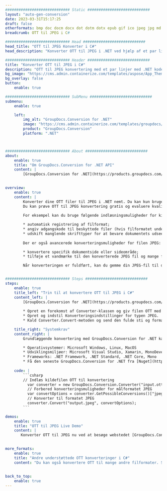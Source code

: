 ```yaml
---
############################# Static ############################
layout: "auto-gen-conversion"
date: 2023-03-31T15:17:25
draft: false
otherformats: bmp doc docm docx dot dotm dotx epub gif ico jpeg jpg md odt ott pdf png psd rtf tex tif tiff txt xps
breadcrumb: OTT til JPEG i C#

############################# Head ############################
head_title: "OTT til JPEG Konverter i C#"
head_description: "Konverter OTT til JPEG i .NET ved hjælp af et par linjer kode. Brug GroupDocs Document Conversion API til at konvertere over 160 filformater."

############################# Header ############################
title: "Konverter OTT til JPEG i C#"
description: "OTT til JPEG konvertering med et par linjer med .NET kode"
bg_image: "https://cms.admin.containerize.com/templates/aspose/App_Themes/V3/images/bg/header1.png"
bg_overlay: false
button:
    enable: true

############################# SubMenu ############################
submenu:
    enable: true

    left:
        img_alt: "GroupDocs.Conversion for .NET"
        image: "https://cms.admin.containerize.com/templates/groupdocs/images/product-logos/90x90-noborder/groupdocs-conversion-net.png"
        product: "GroupDocs.Conversion"
        platform: ".NET"



############################# About ############################
about:
    enable: true
    title: "Om GroupDocs.Conversion for .NET API"
    content: |
        [GroupDocs.Conversion for .NET](https://products.groupdocs.com/conversion/net/) kan bruges til at konvertere Microsoft Word, Excel, PowerPoint, PDF, Visio og andre formater. GroupDocs.Conversion er en selvstændig API, der er velegnet til back-end og interne systemer, hvor høj ydeevne er påkrævet. Det afhænger ikke af nogen software som Microsoft eller Open Office.
    

overview:
    enable: true
    content: |
        Konverter dine OTT filer til JPEG i .NET nemt. Du kan kun bruge et par C# kodelinjer i enhver platform efter eget valg, såsom - Windows, Linux, macOS.
        Du kan prøve OTT til JPEG konvertering gratis og evaluere kvaliteten af ​​konverteringsresultaterne. Sammen med simple filkonverteringsscenarier kan du prøve mere avancerede muligheder for at indlæse kilden OTT fil og for at gemme output JPEG resultat. 
        
        For eksempel kan du bruge følgende indlæsningsmuligheder for kilden OTT:

        * automatisk registrering af filformat;
        * angiv adgangskode til beskyttede filer (hvis filformatet understøtter det);
        * udskift manglende skrifttyper for at bevare dokumentets udseende.
        
        Der er også avancerede konverteringsmuligheder for filen JPEG:

        * konvertere specifik dokumentside eller sideområde;
        * tilføje et vandmærke til den konverterede JPEG fil og mange flere.

        Når konverteringen er fuldført, kan du gemme din JPEG-fil til den lokale filsti eller ethvert tredjepartslager som FTP, Amazon S3, Google Drive, Dropbox osv. Bemærk venligst - for at konvertere OTT til {{ TO}} er der ikke behov for yderligere software installeret - som MS Office, Open Office, Adobe Acrobat Reader osv.


############################# Steps ############################
steps:
    enable: true
    title_left: "Trin til at konvertere OTT til JPEG i C#"
    content_left: |
        [GroupDocs.Conversion for .NET](https://products.groupdocs.com/conversion/net/) gør det nemt for udviklere at konvertere en OTT fil til JPEG med et par linjer kode.
        
        * Opret en forekomst af Converter-klassen og giv filen OTT med den fulde sti
        * Opret og indstil Konverteringsindstillinger for typen JPEG.
        * Kald Converter.Convert-metoden og send den fulde sti og format (JPEG) som en parameter

    title_right: "Systemkrav"
    content_right: |
        Grundlæggende konvertering med GroupDocs.Conversion for .NET kan udføres med nogle få enkle trin. Vores API'er understøttes på alle større platforme og operativsystemer. Før du udfører koden nedenfor, skal du sørge for, at du har følgende forudsætninger installeret på dit system.

        * Operativsystemer: Microsoft Windows, Linux, MacOS
        * Udviklingsmiljøer: Microsoft Visual Studio, Xamarin, MonoDevelop
        * Frameworks: .NET Framework, .NET Standard, .NET Core, Mono
        * Få den seneste GroupDocs.Conversion for .NET fra [Nuget](https://www.nuget.org/packages/groupdocs.conversion)
         
    code: |
        ```csharp    
        // Indlæs kildefilen OTT til konvertering
          var converter = new GroupDocs.Conversion.Converter("input.ott");
          // Forbered konverteringsmuligheder for målformatet JPEG
          var convertOptions = converter.GetPossibleConversions()["jpeg"].ConvertOptions;
          // Konverter til formatet JPEG
          converter.Convert("output.jpeg", convertOptions);
        ```

demos:
    enable: true
    title: "OTT til JPEG Live Demo"
    content: |
       Konverter OTT til JPEG nu ved at besøge webstedet [GroupDocs.Conversion App](https://products.groupdocs.app/conversion/family). Online demo har følgende fordele
          

more_formats:
    enable: true
    title: "Andre understøttede OTT konverteringer i C#"
    content: "Du kan også konvertere OTT til mange andre filformater. Se venligst listen nedenfor."
       
       
back_to_top:
    enable: true
---
```

